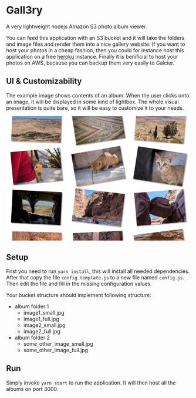 # Gall3ry

A very lightweight nodejs Amazon S3 photo album viewer.

You can feed this application with an S3 bucket and it will take the folders and image files and render them into a nice gallery website. If you want to host your photos in a cheap fashion, then you could for instance host this application on a free [heroku](https://www.heroku.com/) instance. Finally it is benificial to host your photos on AWS, because you can backup them very easily to Galcier.

## UI & Customizability

The example image shows contents of an album. When the user clicks onto an image, it will be displayed in some kind of lightbox. The whole visual presentation is quite bare, so it will be easy to customize it to your needs.

![preview](example.png "Album presentation looks something like this")

## Setup

First you need to run `yarn install`, this will install all needed dependencies. After that copy the file `config.template.js` to a new file named `config.js`. Then edit the file and fill in the missing configuration values.

Your bucket structure should implement following structure:
- album folder 1
  - image1_small.jpg
  - image1_full.jpg
  - image2_small.jpg
  - image2_full.jpg
- album folder 2
  - some_other_image_small.jpg
  - some_other_image_full.jpg

## Run

Simply invoke `yarn start` to run the application. It will then host all the albums on port 3000.